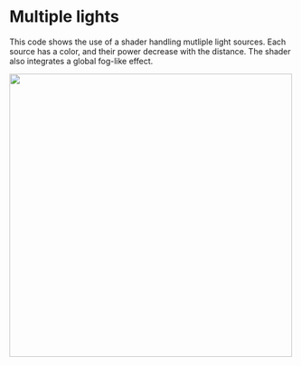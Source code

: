 # Multiple lights

This code shows the use of a shader handling mutliple light sources. Each source has a color, and their power decrease with the distance. The shader also integrates a global fog-like effect.

<img src="pic.jpg" alt="" width="500px"/>